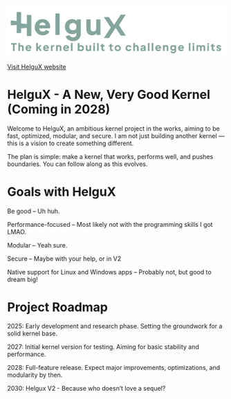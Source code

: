 ![HelguX Branding](/HelguX%20Branding/HelguX%20Branding.png)

[Visit HelguX website](https://helgux.helgaas.no/)
# HelguX - A New, Very Good Kernel (Coming in 2028)

Welcome to HelguX, an ambitious kernel project in the works, aiming to be fast, optimized, modular, and secure. I am not just building another kernel — this is a vision to create something different.


The plan is simple: make a kernel that works, performs well, and pushes boundaries. You can follow along as this evolves. 



# Goals with HelguX
Be good – Uh huh.

Performance-focused – Most likely not with the programming skills I got LMAO.

Modular – Yeah sure.

Secure – Maybe with your help, or in V2

Native support for Linux and Windows apps – Probably not, but good to dream big!


# Project Roadmap

2025: Early development and research phase. Setting the groundwork for a solid kernel base.

2027: Initial kernel version for testing. Aiming for basic stability and performance.

2028: Full-feature release. Expect major improvements, optimizations, and modularity by then.

2030: Helgux V2 -  Because who doesn’t love a sequel?
